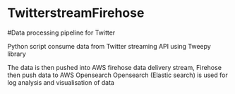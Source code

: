 # TwitterstreamFirehose 
#Data processing pipeline for Twitter 

Python script consume data from Twitter streaming API using Tweepy library

The data is then pushed into AWS firehose data delivery stream, Firehose then push data to AWS Opensearch 
Opensearch (Elastic search) is used for log analysis and visualisation of data





